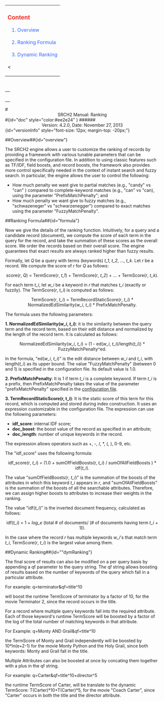 <div id="content" > <!-- Table of content, id=content-->

<table><tbody><tr><td>

<div><h3><a style="text-decoration: none;color:#ee2e24" href="#doc">Content</a></h3></div>

&nbsp;&nbsp;&nbsp;<a style="text-decoration: none;color:#3366FF" href="#overview">1. Overview</a><br><br>
&nbsp;&nbsp;&nbsp;<a style="text-decoration: none;color:#3366FF" href="#formula">2. Ranking Formula</a></br><br>
&nbsp;&nbsp;&nbsp;<a style="text-decoration: none;color:#3366FF" href="#dymRanking">3. Dynamic Ranking</a></br><br>
<
</td></tr></tbody></table>


</div> <!-- Table of content, id=content-->


</div> <!-- Sidebar -->


</td>


<td id="docBody" style="width:70%">

</br>

<div><table><tbody><tr><td>

<div><h3><a style="text-decoration: none;color:#ee2e24" href="#doc"></a></h3></div>


</td></tr></tbody></table></div>
#<center>SRCH2 Manual: Ranking</center>#{id="doc" style="color:#ee2e24" }
######<center>Version: 4.2.0, Date: November 27, 2013</center>{id="versionInfo" style="font-size: 12px; margin-top: -20px;"}

##Overview##{id="overview"}

The SRCH2 engine allows a user to customize the ranking of records by providing a framework with various tunable parameters that can be specified in the configuration file. In addition to using classic features such as TF/IDF, field boosts, and record boosts, the framework also provides more control specifically needed in the context of instant search and fuzzy search. In particular, the engine allows the user to control the following:

- How much penalty we want give to partial matches (e.g., "candy" vs "can" ) compared to complete-keyword matches (e.g., "can" vs "can), using the parameter "PrefixMatchPenalty"; and
- How much penalty we want give to fuzzy matches (e.g., "schwazeneger" vs "schwarzenegger") compared to exact matches using the parameter "FuzzyMatchPenalty".

##Ranking Formula##{id="formula"}

Now we give the details of the ranking function. Intuitively, for a query and a candidate record (document), we compute the score of each term in the query for the record, and take the summation of these scores as the overall score. We order the records based on their overall score. The engine guarantees that exact results are always ranked higher than fuzzy results.

Formally, let <i>Q</i> be a query with terms (keywords) <i>t_1</i>, <i>t_2</i>, ..., <i>t_k</i>. Let <i>r</i> be a record. We compute the score of <i>r</i> for <i>Q</i> as follows:

<center> score(<i>r</i>, <i>Q</i>) = TermScore(<i>r</i>, <i>t_1</i>) + TermScore(<i>r</i>, <i>t_2</i>) + ... + TermScore(<i>r</i>, <i>t_k</i>).</center>

For each term <i>t_i</i>, let <i>w_i</i> be a keyword in <i>r</i> that matches <i>t_i</i> (exactly or fuzzily). The TermScore(<i>r</i>, <i>t_i</i>) is computed as follows:

<center> TermScore(<i>r</i>, <i>t_i</i>) = TermRecordStaticScore(<i>r</i>, <i>t_i</i>) * NormalizedEdSimilarity(<i>w_i</i>, <i>t_i</i>) * PrefixMatchPenalty.</center>

The formula uses the following parameters:

<b>1. NormalizedEdSimilarity(<i>w_i</i>, <i>t_i</i>)</b>: it is the similarity between the query term and the record term, based on their edit distance and normalized by the length of the record term. It is calculated as follows:

<center> NormalizedEdSimilarity(<i>w_i</i>, <i>t_i</i>) = (1 - ed(<i>w_i</i>, <i>t_i</i>)/length(<i>t_i</i>)) * FuzzyMatchPenalty^ed. </center>

In the formula, "ed(<i>w_i</i>, <i>t_i</i>)" is the edit distance between <i>w_i</i> and <i>t_i</i>, with length(<i>t_i</i>) as its upper bound. The value "FuzzyMatchPenalty" (between 0 and 1) is specified in the configuration file. Its default value is 1.0.

<b>2. PrefixMatchPenalty</b>: It is 1 if term <i>t_i</i> is a complete keyword. If term <i>t_i</i> is a prefix, then PrefixMatchPenalty takes the value of the parameter "prefixMatchPenalty" specified in the [configuration file](example-demo/srch2-config.xml).

<b>3. TermRecordStaticScore(r, t_i)</b>: It is the static score of this term for this record, which is computed and stored during index construction. It uses an expression customizable in the configuration file. The expression can use the following parameters:

- <b>idf_score</b>: internal IDF score;
- <b>doc_boost</b>: the boost value of the record as specified in an attribute;
- <b>doc_length</b>: number of unique keywords in the record.

The expression allows operators such as +, -, /, *, (, ), 0-9, etc.

The "idf_score" uses the following formula:

<center> idf_score(<i>r</i>, <i>t_i</i>) = (1.0 + sumOfFieldBoosts(r, <i>t_i</i>) / sumOfAllFieldBoosts ) * idf(<i>t_i</i>).</center>

The value "sumOfFieldBoosts(<i>r</i>, <i>t_i</i>)" is the summation of the boosts of the attributes in which this keyword <i>t_i</i> appears in <i>r</i>, and "sumOfAllFieldBoosts" is the summation of the boosts of all the searchable attributes. Therefore, we can assign higher boosts to attributes to increase their weights in the ranking.

The value "idf(<i>t_i</i>)" is the inverted document frequency, calculated as follows:

<center>idf(<i>t_i</i>) = 1 + <i>log_e</i> (total # of documents/ (# of documents having term <i>t_i</i> + 1)).</center>

In the case where the record <i>r</i> has multiple keywords <i>w_i</i>'s that match term <i>t_i</i>, TermScore(<i>r</i>, <i>t_i</i>) is the largest value among them.

##Dynamic Ranking##{id=""dymRanking"}

The final score of results can also be modified on a per query basis by appending a qf parameter to the query string. The qf string allows boosting of results based on the number of keywords of the query which fall in a particular attribute.
<p>
For example: 
<t>q=terminator&qf=title^10 

<t>will boost the runtime TermScore of terminator by a factor of 10, for the movie Terminator 2, since the record occurs in the title.
<p>
For a record where multiple query keywords fall into the required attribute. Each of those keyword's runtime TermScore will be boosted by a factor of the log of the total number of matching keywords in that attribute.
<p>
For Example:
<t>q=Monty AND Grail&qf=title^10

<t>the TermScore of Monty and Grail independently will be boosted by 10*ln(e+2-1) for the movie Monty Python and the Holy Grail, since both keywords: Monty and Grail fall in the title.

<p>
Multiple Attributes can also be boosted at once by concating them together with a plus in the qf string.
<p>
For example:
<t>q=Carter&qf=title^10+director^5

<p>
<t>the runtime TermScore of Carter, will be translate to the dynamic TermScore: T(Carter)*10+T(Carter)*5, for the movie "Coach Carter", since "Carter" occurs in both the title and the director attribute.
